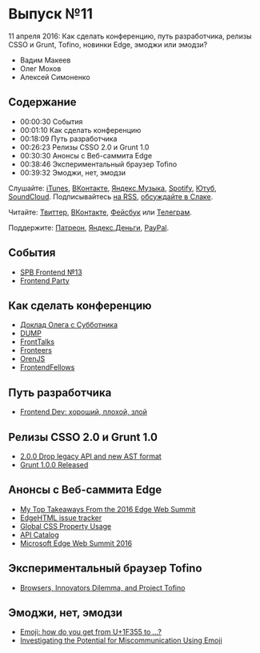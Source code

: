 # Выпуск №11

11 апреля 2016: Как сделать конференцию, путь разработчика, релизы CSSO и Grunt, Tofino, новинки Edge, эмоджи или эмодзи?

- Вадим Макеев
- Олег Мохов
- Алексей Симоненко

## Содержание

- 00:00:30 События
- 00:01:10 Как сделать конференцию
- 00:18:09 Путь разработчика
- 00:26:23 Релизы CSSO 2.0 и Grunt 1.0
- 00:30:30 Анонсы с Веб-саммита Edge
- 00:38:46 Экспериментальный браузер Tofino
- 00:39:32 Эмоджи, нет, эмодзи

Слушайте: [iTunes](https://itunes.apple.com/podcast/id1080500016), [ВКонтакте](https://vk.com/podcasts-32017543), [Яндекс.Музыка](https://music.yandex.ru/album/6245956), [Spotify](https://open.spotify.com/show/3rzAcADjpBpXt73L0epTjV), [Ютуб](https://www.youtube.com/playlist?list=PLMBnwIwFEFHcwuevhsNXkFTcadeX5R1Go), [SoundCloud](https://soundcloud.com/web-standards). Подписывайтесь [на RSS](https://web-standards.ru/podcast/feed/), [обсуждайте в Слаке](http://slack.web-standards.ru/).

Читайте: [Твиттер](https://twitter.com/webstandards_ru), [ВКонтакте](https://vk.com/webstandards_ru), [Фейсбук](https://www.facebook.com/webstandardsru) или [Телеграм](https://t.me/webstandards_ru).

Поддержите: [Патреон](https://www.patreon.com/webstandards_ru), [Яндекс.Деньги](https://money.yandex.ru/to/41001119329753), [PayPal](https://www.paypal.me/pepelsbey).

## События

- [SPB Frontend №13](https://new.vk.com/spb_frontend_meetup_130416)
- [Frontend Party](https://events.yandex.ru/events/meetings/29-april-2016/)

## Как сделать конференцию

- [Доклад Олега с Субботника](https://events.yandex.ru/lib/talks/3347/)
- [DUMP](http://dump-conf.ru/)
- [FrontTalks](http://fronttalks.ru/)
- [Fronteers](https://fronteers.nl/congres)
- [OrenJS](https://vk.com/orenjs)
- [FrontendFellows](https://frontendfellows.timepad.ru/events/)

## Путь разработчика

- [Frontend Dev: хороший, плохой, злой](https://medium.com/p/865b640d5d18)

## Релизы CSSO 2.0 и Grunt 1.0

- [2.0.0 Drop legacy API and new AST format](https://github.com/css/csso/releases/tag/v2.0.0)
- [Grunt 1.0.0 Released](http://gruntjs.com/blog/2016-04-04-grunt-1.0.0-released)

## Анонсы с Веб-саммита Edge

- [My Top Takeaways From the 2016 Edge Web Summit](https://www.aaron-gustafson.com/notebook/my-top-takeaways-from-the-edge-web-summit-2016/)
- [EdgeHTML issue tracker](https://developer.microsoft.com/en-us/microsoft-edge/platform/issues/)
- [Global CSS Property Usage](https://developer.microsoft.com/en-us/microsoft-edge/platform/usage/)
- [API Catalog](https://developer.microsoft.com/en-us/microsoft-edge/platform/catalog/)
- [Microsoft Edge Web Summit 2016](https://channel9.msdn.com/Events/WebPlatformSummit/edgesummit2016)

## Экспериментальный браузер Tofino

- [Browsers, Innovators Dilemma, and Project Tofino](https://medium.com/p/ef634c6164f0)

## Эмоджи, нет, эмодзи

- [Emoji: how do you get from U+1F355 to …?](http://meowni.ca/posts/emoji-emoji-emoji/)
- [Investigating the Potential for Miscommunication Using Emoji](http://grouplens.org/blog/investigating-the-potential-for-miscommunication-using-emoji/)
